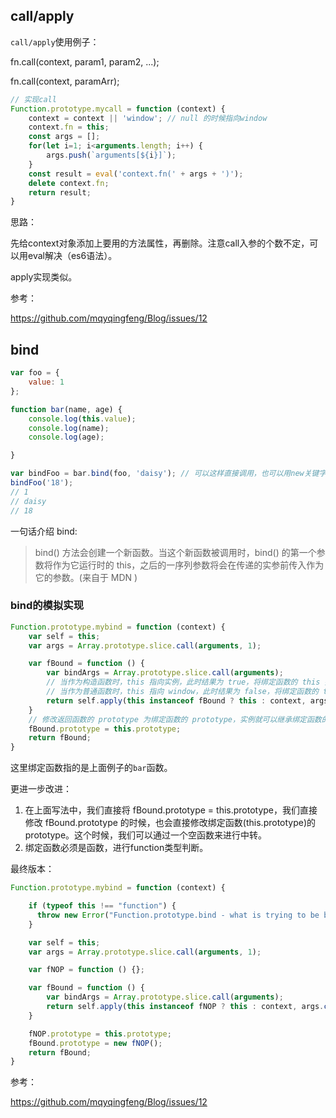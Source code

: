 ## call/apply

`call/apply`使用例子：

fn.call(context, param1, param2, ...);

fn.call(context, paramArr);

```js
// 实现call
Function.prototype.mycall = function (context) {
    context = context || 'window'; // null 的时候指向window
    context.fn = this;
    const args = [];
    for(let i=1; i<arguments.length; i++) {
        args.push(`arguments[${i}]`);
    }
    const result = eval('context.fn(' + args + ')');
    delete context.fn;
    return result;
}
```

思路：

先给context对象添加上要用的方法属性，再删除。注意call入参的个数不定，可以用eval解决（es6语法）。

apply实现类似。

参考：

https://github.com/mqyqingfeng/Blog/issues/12

## bind

```js
var foo = {
    value: 1
};

function bar(name, age) {
    console.log(this.value);
    console.log(name);
    console.log(age);

}

var bindFoo = bar.bind(foo, 'daisy'); // 可以这样直接调用，也可以用new关键字做构造函数
bindFoo('18');
// 1
// daisy
// 18
```



一句话介绍 bind:

> bind() 方法会创建一个新函数。当这个新函数被调用时，bind() 的第一个参数将作为它运行时的 this，之后的一序列参数将会在传递的实参前传入作为它的参数。(来自于 MDN )



### bind的模拟实现

```js
Function.prototype.mybind = function (context) {
    var self = this;
    var args = Array.prototype.slice.call(arguments, 1);

    var fBound = function () {
        var bindArgs = Array.prototype.slice.call(arguments);
        // 当作为构造函数时，this 指向实例，此时结果为 true，将绑定函数的 this 指向该实例，可以让实例获得来自绑定函数的值(如例子中的this.habit)（eg：如果改成 `this instanceof fBound ? null : context`，实例只是一个空对象）
        // 当作为普通函数时，this 指向 window，此时结果为 false，将绑定函数的 this 指向 context
        return self.apply(this instanceof fBound ? this : context, args.concat(bindArgs));
    }
    // 修改返回函数的 prototype 为绑定函数的 prototype，实例就可以继承绑定函数的原型中的值
    fBound.prototype = this.prototype;
    return fBound;
}
```

这里绑定函数指的是上面例子的`bar`函数。



更进一步改进：

1. 在上面写法中，我们直接将 fBound.prototype = this.prototype，我们直接修改 fBound.prototype 的时候，也会直接修改绑定函数(this.prototype)的 prototype。这个时候，我们可以通过一个空函数来进行中转。
2. 绑定函数必须是函数，进行function类型判断。



最终版本：

```js
Function.prototype.mybind = function (context) {

    if (typeof this !== "function") {
      throw new Error("Function.prototype.bind - what is trying to be bound is not callable");
    }

    var self = this;
    var args = Array.prototype.slice.call(arguments, 1);

    var fNOP = function () {};

    var fBound = function () {
        var bindArgs = Array.prototype.slice.call(arguments);
        return self.apply(this instanceof fNOP ? this : context, args.concat(bindArgs));
    }

    fNOP.prototype = this.prototype;
    fBound.prototype = new fNOP();
    return fBound;
}
```

参考：

<https://github.com/mqyqingfeng/Blog/issues/12>